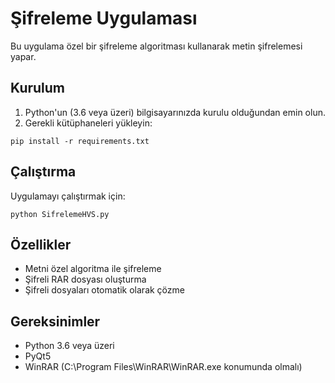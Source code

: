 # Şifreleme Uygulaması

Bu uygulama özel bir şifreleme algoritması kullanarak metin şifrelemesi yapar.

## Kurulum

1. Python'un (3.6 veya üzeri) bilgisayarınızda kurulu olduğundan emin olun.
2. Gerekli kütüphaneleri yükleyin:

```
pip install -r requirements.txt
```

## Çalıştırma

Uygulamayı çalıştırmak için:

```
python SifrelemeHVS.py
```

## Özellikler

- Metni özel algoritma ile şifreleme
- Şifreli RAR dosyası oluşturma
- Şifreli dosyaları otomatik olarak çözme

## Gereksinimler

- Python 3.6 veya üzeri
- PyQt5
- WinRAR (C:\\Program Files\\WinRAR\\WinRAR.exe konumunda olmalı) 
